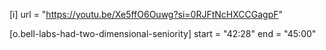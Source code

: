 [i]
url = "https://youtu.be/Xe5ffO6Ouwg?si=0RJFtNcHXCCGagpF"

[o.bell-labs-had-two-dimensional-seniority]
start = "42:28"
end = "45:00"